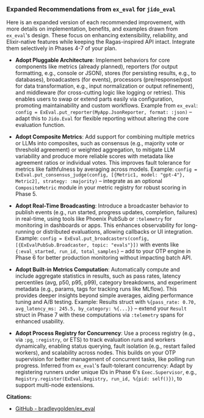 ### Expanded Recommendations from `ex_eval` for `jido_eval`

Here is an expanded version of each recommended improvement, with more details on implementation, benefits, and examples drawn from `ex_eval`'s design. These focus on enhancing extensibility, reliability, and Elixir-native features while keeping the Ragas-inspired API intact. Integrate them selectively in Phases 4-7 of your plan.

- **Adopt Pluggable Architecture**: Implement behaviors for core components like metrics (already planned), reporters (for output formatting, e.g., console or JSON), stores (for persisting results, e.g., to databases), broadcasters (for events), processors (pre/response/post for data transformation, e.g., input normalization or output refinement), and middleware (for cross-cutting logic like logging or retries). This enables users to swap or extend parts easily via configuration, promoting maintainability and custom workflows. Example from `ex_eval`: `config = ExEval.put_reporter(MyApp.JsonReporter, format: :json)` – adapt this to `Jido.Eval` for flexible reporting without altering the core evaluation function.

- **Adopt Composite Metrics**: Add support for combining multiple metrics or LLMs into composites, such as consensus (e.g., majority vote or threshold agreement) or weighted aggregation, to mitigate LLM variability and produce more reliable scores with metadata like agreement ratios or individual votes. This improves fault tolerance for metrics like faithfulness by averaging across models. Example: `config = ExEval.put_consensus_judge(config, [{Metric1, model: "gpt-4"}, Metric2], strategy: :majority)` – integrate as an optional `CompositeMetric` module in your metric registry for robust scoring in Phase 5.

- **Adopt Real-Time Broadcasting**: Introduce a broadcaster behavior to publish events (e.g., run started, progress updates, completion, failures) in real-time, using tools like Phoenix PubSub or `:telemetry` for monitoring in dashboards or apps. This enhances observability for long-running or distributed evaluations, allowing callbacks or UI integration. Example: `config = ExEval.put_broadcasters(config, [{ExEvalPubSub.Broadcaster, topic: "evals"}])` with events like `{:eval_started, run_id, total_samples}` – add to your OTP engine in Phase 6 for better production monitoring without impacting batch API.

- **Adopt Built-in Metrics Computation**: Automatically compute and include aggregate statistics in results, such as pass rates, latency percentiles (avg, p50, p95, p99), category breakdowns, and experiment metadata (e.g., params, tags for tracking runs like MLflow). This provides deeper insights beyond simple averages, aiding performance tuning and A/B testing. Example: Results struct with `%{pass_rate: 0.70, avg_latency_ms: 245.5, by_category: %{...}}` – extend your `Result` struct in Phase 7 with these computations via `:telemetry` spans for enhanced usability.

- **Adopt Process Registry for Concurrency**: Use a process registry (e.g., via `:pg`, `:registry`, or ETS) to track evaluation runs and workers dynamically, enabling status querying, fault isolation (e.g., restart failed workers), and scalability across nodes. This builds on your OTP supervision for better management of concurrent tasks, like polling run progress. Inferred from `ex_eval`'s fault-tolerant concurrency: Adapt by registering runners under unique IDs in Phase 6's `Exec.Supervisor`, e.g., `Registry.register(ExEval.Registry, run_id, %{pid: self()})`, to support multi-node extensions.

**Citations:**

- [GitHub - bradleygolden/ex_eval](https://github.com/bradleygolden/ex_eval)